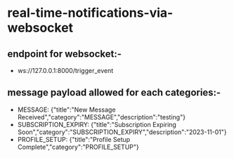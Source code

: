 # real-time-notifications-via-websocket

## endpoint for websocket:- 
 * ws://127.0.0.1:8000/trigger_event
## message payload allowed for each categories:- 
 * MESSAGE:  {"title":"New Message Received","category":"MESSAGE","description":"testing"}
 * SUBSCRIPTION_EXPIRY: {"title":"Subscription Expiring Soon","category":"SUBSCRIPTION_EXPIRY","description":"2023-11-01"}
 * PROFILE_SETUP: {"title":"Profile Setup Complete","category":"PROFILE_SETUP"}